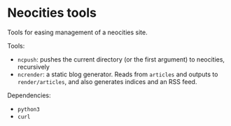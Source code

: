 # Neocities tools

Tools for easing management of a neocities site.

Tools:
- ```ncpush```: pushes the current directory (or the first argument) to neocities, recursively
- ```ncrender```: a static blog generator. Reads from ```articles``` and outputs to ```render/articles```, and also generates indices and an RSS feed.

Dependencies:
- ```python3```
- ```curl```
